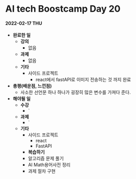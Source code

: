 # AI tech Boostcamp Day 20

#### 2022-02-17 THU

- **완료한 일**
  - **강의**
    - 없음
  - **과제**
    - 없음
  - **기타**
    - 사이드 프로젝트
      - react에서 fastAPI로 이미지 전송하는 것 까지 완료
- **총평(배운점, 느낀점)**
  - 사소한 선언문 하나 하나가 굉장히 많은 변수를 가져다 준다.
- **해야될 일**
  - **수강**
    - `
  - **과제**
    - `
  - **기타**
    - 사이드 프로젝트
      - react
      - FastAPI
    - **복습하기**
    - 알고리즘 문제 풀기
    - AI Math용어사전 정리
    - 과제 절차 구현

